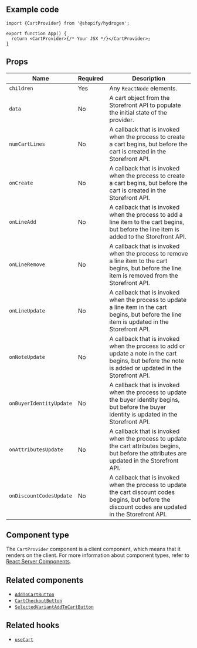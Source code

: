 <!-- This file is generated from source code in the Shopify/hydrogen repo. Edit the files in /packages/hydrogen/src/components/CartProvider and run 'yarn generate-docs' at the root of this repo. For more information, refer to https://github.com/Shopify/shopify-dev/blob/main/content/internal/operations/hydrogen-reference-docs.md. -->

## Example code

```tsx
import {CartProvider} from '@shopify/hydrogen';

export function App() {
  return <CartProvider>{/* Your JSX */}</CartProvider>;
}
```

## Props

| Name     | Required | Description                                                                                                                               |
| -------- | -------- | ----------------------------------------------------------------------------------------------------------------------------------------- |
| `children` | Yes       | Any `ReactNode` elements.                                                                                                                  |
| `data` | No       | A cart object from the Storefront API to populate the initial state of the provider.                                                                                                                  |
| `numCartLines` | No       | A callback that is invoked when the process to create a cart begins, but before the cart is created in the Storefront API. |
| `onCreate` | No | A callback that is invoked when the process to create a cart begins, but before the cart is created in the Storefront API. |
| `onLineAdd` | No | A callback that is invoked when the process to add a line item to the cart begins, but before the line item is added to the Storefront API. |
| `onLineRemove` | No | A callback that is invoked when the process to remove a line item to the cart begins, but before the line item is removed from the Storefront API. |
| `onLineUpdate` | No | A callback that is invoked when the process to update a line item in the cart begins, but before the line item is updated in the Storefront API. |
| `onNoteUpdate` | No | A callback that is invoked when the process to add or update a note in the cart begins, but before the note is added or updated in the Storefront API. |
| `onBuyerIdentityUpdate` | No | A callback that is invoked when the process to update the buyer identity begins, but before the buyer identity is updated in the Storefront API. |
| `onAttributesUpdate` | No | A callback that is invoked when the process to update the cart attributes begins, but before the attributes are updated in the Storefront API. |
| `onDiscountCodesUpdate` | No | A callback that is invoked when the process to update the cart discount codes begins, but before the discount codes are updated in the Storefront API. |

## Component type

The `CartProvider` component is a client component, which means that it renders on the client. For more information about component types, refer to [React Server Components](/custom-storefronts/hydrogen/framework/react-server-components).

## Related components

- [`AddToCartButton`](/api/hydrogen/components/cart/addtocartbutton)
- [`CartCheckoutButton`](/api/hydrogen/components/cart/cartcheckoutbutton)
- [`SelectedVariantAddToCartButton`](/api/hydrogen/components/product-variant/selectedvariantaddtocartbutton)

## Related hooks

- [`useCart`](/api/hydrogen/hooks/cart/usecart)
